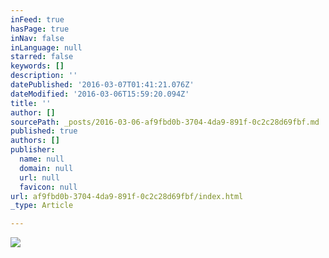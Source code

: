 ```yaml
---
inFeed: true
hasPage: true
inNav: false
inLanguage: null
starred: false
keywords: []
description: ''
datePublished: '2016-03-07T01:41:21.076Z'
dateModified: '2016-03-06T15:59:20.094Z'
title: ''
author: []
sourcePath: _posts/2016-03-06-af9fbd0b-3704-4da9-891f-0c2c28d69fbf.md
published: true
authors: []
publisher:
  name: null
  domain: null
  url: null
  favicon: null
url: af9fbd0b-3704-4da9-891f-0c2c28d69fbf/index.html
_type: Article

---
```

![](https://the-grid-user-content.s3-us-west-2.amazonaws.com/b46b2c76-6dd3-45eb-afa7-28657b1c4bc1.jpg)